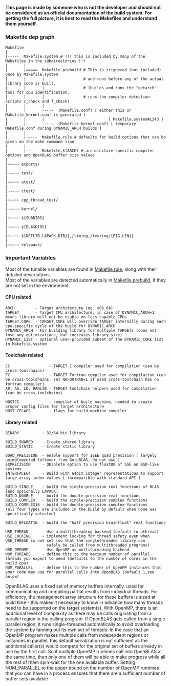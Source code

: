 **This page is made by someone who is not the developer and should not be considered as an official documentation of the build system. For getting the full picture, it is best to read the Makefiles and understand them yourself.**

### Makefile dep graph

```
Makefile                                                        
|                                                               
|-----  Makefile.system # !!! this is included by many of the Makefiles in the subdirectories !!!
|       |
|       |=====  Makefile.prebuild # This is triggered (not included) once by Makefile.system 
|       |       |                 # and runs before any of the actual library code is built.
|       |       |                 # (builds and runs the "getarch" tool for cpu identification,
|       |       |                 # runs the compiler detection scripts c_check and f_check) 
|       |       |
|       |       -----  (Makefile.conf) [ either this or Makefile_kernel.conf is generated ] 
|       |       |                            { Makefile.system#L243 }
|       |       -----  (Makefile_kernel.conf) [ temporary Makefile.conf during DYNAMIC_ARCH builds ]
|       |
|       |-----  Makefile.rule # defaults for build options that can be given on the make command line
|       |
|       |-----  Makefile.$(ARCH) # architecture-specific compiler options and OpenBLAS buffer size values
|
|~~~~~ exports/
|
|~~~~~ test/
|
|~~~~~ utest/  
|
|~~~~~ ctest/
|
|~~~~~ cpp_thread_test/
|
|~~~~~ kernel/
|
|~~~~~ ${SUBDIRS}
|
|~~~~~ ${BLASDIRS}
|
|~~~~~ ${NETLIB_LAPACK_DIR}{,/timing,/testing/{EIG,LIN}}
|
|~~~~~ relapack/
```

### Important Variables

Most of the tunable variables are found in [Makefile.rule](https://github.com/xianyi/OpenBLAS/blob/develop/Makefile.rule), along with their detailed descriptions.<br/>
Most of the variables are detected automatically in [Makefile.prebuild](https://github.com/xianyi/OpenBLAS/blob/develop/Makefile.prebuild), if they are not set in the environment.

#### CPU related
```
ARCH         - Target architecture (eg. x86_64)
TARGET       - Target CPU architecture, in case of DYNAMIC_ARCH=1 means library will not be usable on less capable CPUs
TARGET_CORE  - TARGET_CORE will override TARGET internally during each cpu-specific cycle of the build for DYNAMIC_ARCH
DYNAMIC_ARCH - For building library for multiple TARGETs (does not lose any optimizations, but increases library size)
DYNAMIC_LIST - optional user-provided subset of the DYNAMIC_CORE list in Makefile.system
```

#### Toolchain related
```
CC                 - TARGET C compiler used for compilation (can be cross-toolchains)
FC                 - TARGET Fortran compiler used for compilation (can be cross-toolchains, set NOFORTRAN=1 if used cross-toolchain has no fortran compiler)
AR, AS, LD, RANLIB - TARGET toolchain helpers used for compilation (can be cross-toolchains)

HOSTCC             - compiler of build machine, needed to create proper config files for target architecture
HOST_CFLAGS        - flags for build machine compiler
```

#### Library related
```
BINARY          - 32/64 bit library

BUILD_SHARED    - Create shared library
BUILD_STATIC    - Create static library

QUAD_PRECISION  - enable support for IEEE quad precision [ largely unimplemented leftover from GotoBLAS, do not use ]
EXPRECISION     - Obsolete option to use float80 of SSE on BSD-like systems
INTERFACE64     - Build with 64bit integer representations to support large array index values [ incompatible with standard API ]

BUILD_SINGLE    - build the single-precision real functions of BLAS [and optionally LAPACK] 
BUILD_DOUBLE    - build the double-precision real functions
BUILD_COMPLEX   - build the single-precision complex functions
BUILD_COMPLEX16 - build the double-precision complex functions
(all four types are included in the build by default when none was specifically selected)

BUILD_BFLOAT16  - build the "half precision brainfloat" real functions 
 
USE_THREAD      - Use a multithreading backend (default to pthread)
USE_LOCKING     - implement locking for thread safety even when USE_THREAD is not set (so that the singlethreaded library can
                  safely be called from multithreaded programs)
USE_OPENMP      - Use OpenMP as multithreading backend
NUM_THREADS     - define this to the maximum number of parallel threads you expect to need (defaults to the number of cores in the build cpu)
NUM_PARALLEL    - define this to the number of OpenMP instances that your code may use for parallel calls into OpenBLAS (default 1,see below)

```


OpenBLAS uses a fixed set of memory buffers internally, used for communicating and compiling partial results from individual threads.
For efficiency, the management array structure for these buffers is sized at build time - this makes it necessary to know in advance how
many threads need to be supported on the target system(s). 
With OpenMP, there is an additional level of complexity as there may be calls originating from a parallel region in the calling program. If OpenBLAS gets called from a single parallel region, it runs single-threaded automatically to avoid overloading the system by fanning out its own set of threads. 
In the case that an OpenMP program makes multiple calls from independent regions or instances in parallel, this default serialization is not
sufficient as the additional caller(s) would compete for the original set of buffers already in use by the first call.
So if multiple OpenMP runtimes call into OpenBLAS at the same time, then only one of them will be able to make progress while all the rest of them spin-wait for the one available buffer. Setting NUM_PARALLEL to the upper bound on the number of OpenMP runtimes that you can have in a process ensures that there are a sufficient number of buffer sets available